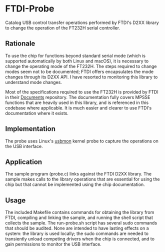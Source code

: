 # FTDI-Probe

Catalog USB control transfer operations performed by FTDI's D2XX library to change the
operation of the FT232H serial controller.

## Rationale

To use the chip for functions beyond standard serial mode (which is supported automatically
by both Linux and macOS), it is necessary to change the operating mode of the FT232H.
The steps required to change modes seem not to be documented; FTDI offers encapsulates
the mode changes through its D2XX API. I have resorted to monitoring this library to 
understand mode changes.

Most of the specifications required to use the FT232H is provided by FTDI  in their
[Documents](https://www.ftdichip.com/Support/FTDocuments.htm) repository. The
documentation fully covers MPSSE functions that are heavily used in this library, and is
referenced in this codebase where applicable. It is much easier and clearer to use FTDI's
documentation where it exists.

## Implementation

The probe uses Linux's [usbmon](https://www.kernel.org/doc/Documentation/usb/usbmon.txt) 
kernel probe to capture the operations on the USB interface.

## Application

The sample program (probe.c) links against the FTDI D2XX library. The sample makes calls
to the library operations that are essential for using the chip but that cannot be implemented
using the chip documentation.

## Usage

The included Makefile contains commands for obtaining the library from FTDI, compiling and
linking the sample, and running the shell script that collects the sample. The run-probe.sh
script has several sudo commands that should be audited. None are intended to have
lasting effects on a system: the library is used locally; the sudo commands are needed to
transiently unload competing drivers when the chip is connected, and to gain permissions to
monitor the USB interface.

